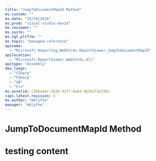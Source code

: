 ```yaml
---
title: "JumpToDocumentMapId Method"
ms.custom: ""
ms.date: "10/19/2016"
ms.prod: "visual-studio-dev14"
ms.reviewer: ""
ms.suite: ""
ms.tgt_pltfrm: ""
ms.topic: "managed-reference"
apiname: 
  - "Microsoft.Reporting.WebForms.ReportViewer.JumpToDocumentMapId"
apilocation: 
  - "Microsoft.ReportViewer.WebForms.dll"
apitype: "Assembly"
dev_langs: 
  - "CSharp"
  - "FSharp"
  - "VB"
  - "C++"
ms.assetid: c2b6a4ec-362b-42f7-ba6d-db162fdaf8bc
caps.latest.revision: 3
ms.author: "mblythe"
manager: "mblythe"
---
```

# JumpToDocumentMapId Method
# testing content